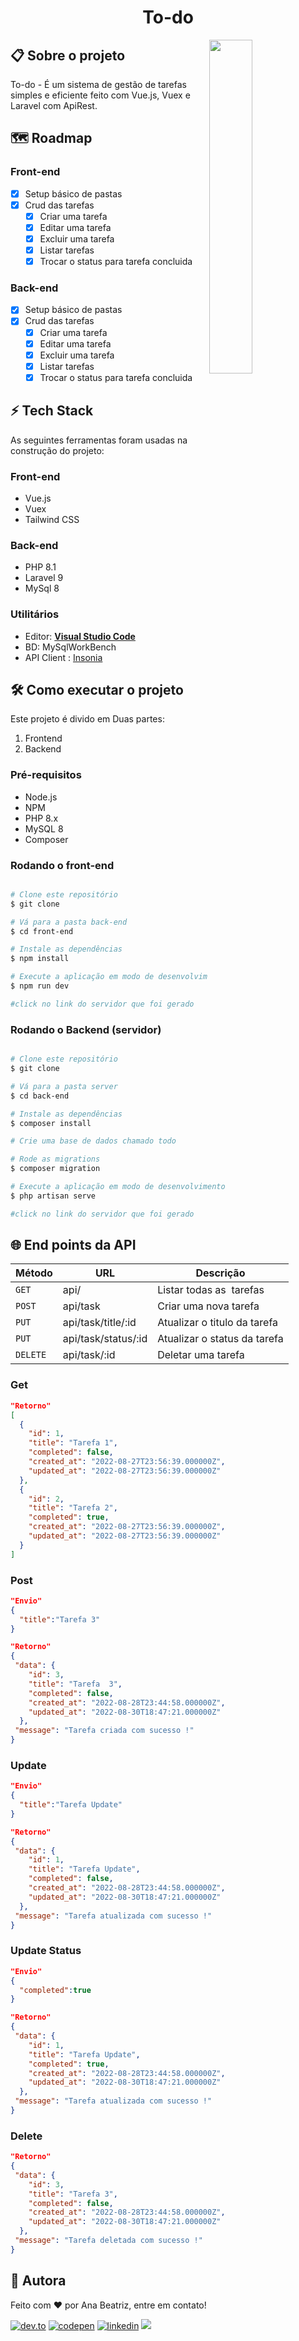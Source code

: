 <h1 align="center">
  <span>To-do</span>
</h1>

<img align="right" src="https://raw.githubusercontent.com/BiahDev/todo-laravue/main/demo.gif" width="37%"/>

## 📋 Sobre o projeto

To-do - É um sistema de gestão de tarefas simples e eficiente feito com Vue.js, Vuex e Laravel com ApiRest.

## 🗺 Roadmap

### Front-end

- [X] Setup básico de pastas
- [X] Crud das tarefas
  - [X] Criar uma tarefa
  - [X] Editar uma tarefa
  - [X] Excluir uma tarefa
  - [X] Listar tarefas
  - [X] Trocar o status para tarefa concluida

### Back-end

- [X] Setup básico de pastas
- [X] Crud das tarefas
  - [X] Criar uma tarefa
  - [X] Editar uma tarefa
  - [X] Excluir uma tarefa
  - [X] Listar tarefas
  - [X] Trocar o status para tarefa concluida

## ⚡ Tech Stack

As seguintes ferramentas foram usadas na construção do projeto:

### Front-end

- Vue.js
- Vuex
- Tailwind CSS

### Back-end

- PHP 8.1
- Laravel 9
- MySql 8

### Utilitários

- Editor:  **[Visual Studio Code](https://code.visualstudio.com/)**
- BD: MySqlWorkBench
- API Client : [Insonia](https://insomnia.rest/)

## 🛠 Como executar o projeto

Este projeto é divido em Duas partes:

1. Frontend
2. Backend

### Pré-requisitos

- Node.js
- NPM
- PHP 8.x
- MySQL 8
- Composer

### Rodando o front-end

```bash

# Clone este repositório
$ git clone 

# Vá para a pasta back-end
$ cd front-end

# Instale as dependências
$ npm install

# Execute a aplicação em modo de desenvolvimento
$ npm run dev

#click no link do servidor que foi gerado

```

### Rodando o Backend (servidor)

```bash

# Clone este repositório
$ git clone 

# Vá para a pasta server
$ cd back-end

# Instale as dependências
$ composer install

# Crie uma base de dados chamado todo

# Rode as migrations
$ composer migration

# Execute a aplicação em modo de desenvolvimento
$ php artisan serve

#click no link do servidor que foi gerado
```

## 🌐 End points da API

| Método    | URL                 | Descrição                  |
| ---------- | ------------------- | ---------------------------- |
| `GET`    | api/                | Listar todas as  tarefas   |
| `POST`   | api/task            | Criar uma nova tarefa        |
| `PUT`    | api/task/title/:id  | Atualizar o titulo da tarefa |
| `PUT`    | api/task/status/:id | Atualizar o status da tarefa |
| `DELETE` | api/task/:id        | Deletar uma tarefa           |

### Get

```json
"Retorno"
[
  {
    "id": 1,
    "title": "Tarefa 1",
    "completed": false,
    "created_at": "2022-08-27T23:56:39.000000Z",
    "updated_at": "2022-08-27T23:56:39.000000Z"
  },
  {
    "id": 2,
    "title": "Tarefa 2",
    "completed": true,
    "created_at": "2022-08-27T23:56:39.000000Z",
    "updated_at": "2022-08-27T23:56:39.000000Z"
  }
]
```

### Post

```json
"Envio" 
{
  "title":"Tarefa 3"
}

"Retorno"
{
 "data": {
    "id": 3,
    "title": "Tarefa  3",
    "completed": false,
    "created_at": "2022-08-28T23:44:58.000000Z",
    "updated_at": "2022-08-30T18:47:21.000000Z"
  },
 "message": "Tarefa criada com sucesso !"
}
```

### Update

```json
"Envio"
{
  "title":"Tarefa Update"
}

"Retorno"
{
 "data": {
    "id": 1,
    "title": "Tarefa Update",
    "completed": false,
    "created_at": "2022-08-28T23:44:58.000000Z",
    "updated_at": "2022-08-30T18:47:21.000000Z"
  },
 "message": "Tarefa atualizada com sucesso !"
}

```

### Update Status

```json
"Envio"
{
  "completed":true
}

"Retorno"
{
 "data": {
    "id": 1,
    "title": "Tarefa Update",
    "completed": true,
    "created_at": "2022-08-28T23:44:58.000000Z",
    "updated_at": "2022-08-30T18:47:21.000000Z"
  },
 "message": "Tarefa atualizada com sucesso !"
}
```

### Delete

```json
"Retorno"
{
 "data": {
    "id": 3,
    "title": "Tarefa 3",
    "completed": false,
    "created_at": "2022-08-28T23:44:58.000000Z",
    "updated_at": "2022-08-30T18:47:21.000000Z"
  },
 "message": "Tarefa deletada com sucesso !"
}
```

## 🦸 Autora

<p>Feito com ❤️ por Ana Beatriz, entre em contato!  </p>

[![dev.to](https://img.shields.io/badge/dev.to-111?style=for-the-badge&logo=devdotto&logoColor=white)](https://dev.to/biahdev)
[![codepen](https://img.shields.io/badge/codepen-111?style=for-the-badge&logo=codepen&logoColor=white)](https://codepen.io/BiahDev)
[![linkedin](https://img.shields.io/badge/linkedin-111?style=for-the-badge&logo=linkedin&logoColor=white)](https://www.linkedin.com/in/biahdev)
<a href="mailto:bia8717@hotmail.com">
  <img src="https://img.shields.io/badge/Email-111?style=for-the-badge&logo=gmail&logoColor=white" />
</a>
